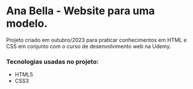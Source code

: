 # Ana Bella - Website para uma modelo.

Projeto criado em outubro/2023 para praticar conhecimentos em HTML e CSS em conjunto com o curso de desenvolvimento web na Udemy.

### Tecnologias usadas no projeto:

- HTML5
- CSS3
